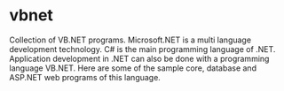 # vbnet
Collection of VB.NET programs. Microsoft.NET is a multi language development technology. C# is the main programming language of .NET. Application development in .NET can also be done with a programming language VB.NET. Here are some of the sample core, database and ASP.NET web programs of this language.
